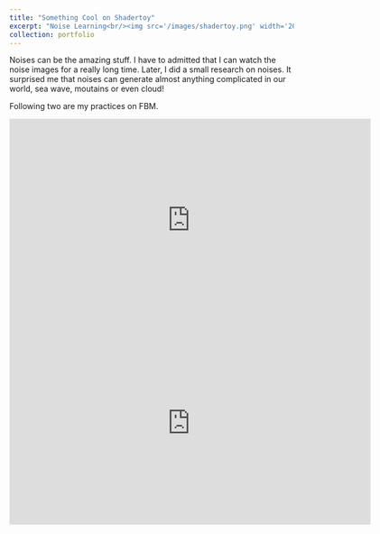 ```yaml
---
title: "Something Cool on Shadertoy"
excerpt: "Noise Learning<br/><img src='/images/shadertoy.png' width='20%'>"
collection: portfolio
---
```


 Noises can be the amazing stuff. I have to admitted that I can watch the noise images for a really long time. Later, I did a small research on noises. It surprised me that noises can generate almost anything complicated in our world, sea wave, moutains or even cloud!

 Following two are my practices on FBM.

<iframe width="640" height="360" frameborder="0" src="https://www.shadertoy.com/embed/fs3cRn?gui=true&t=10&paused=true&muted=false" allowfullscreen></iframe>

<iframe width="640" height="360" frameborder="0" src="https://www.shadertoy.com/embed/Nd3cR4?gui=true&t=10&paused=true&muted=false" allowfullscreen></iframe>
